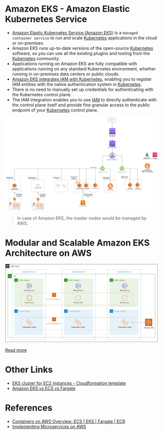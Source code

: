 
# Amazon EKS - Amazon Elastic Kubernetes Service
- [Amazon Elastic Kubernetes Service (Amazon EKS)](https://aws.amazon.com/eks/) is a `managed container service` to run and scale [Kubernetes](../../1_HLDDesignComponents/6a_ContainerOrchestrationServices/Kubernates.md) applications in the cloud or on-premises.
- Amazon EKS runs up-to-date versions of the open-source [Kubernetes](../../1_HLDDesignComponents/6a_ContainerOrchestrationServices/Kubernates.md) software, so you can use all the existing plugins and tooling from the [Kubernetes](../../1_HLDDesignComponents/6a_ContainerOrchestrationServices/Kubernates.md) community. 
- Applications running on Amazon EKS are fully compatible with applications running on any standard Kubernetes environment, whether running in on-premises data centers or public clouds. 
- [Amazon EKS integrates IAM with Kubernetes](../2_SecurityAndIdentityServices/AWSUsers&AccessMgmt/AWSIAM.md), enabling you to register IAM entities with the native authentication system in [Kubernetes](../../1_HLDDesignComponents/6a_ContainerOrchestrationServices/Kubernates.md). 
- There is no need to manually set up credentials for authenticating with the Kubernetes control plane. 
- The IAM integration enables you to use [IAM](../2_SecurityAndIdentityServices/AWSUsers&AccessMgmt/AWSIAM.md) to directly authenticate with the control plane itself and provide fine granular access to the public endpoint of your [Kubernetes](../../1_HLDDesignComponents/6a_ContainerOrchestrationServices/Kubernates.md) control plane.

![img.png](../1_NetworkingAndContentDelivery/ElasticLoadBalancer/assests/AWS_Elastic_Load_Balancer.png)

> In case of Amazon EKS, the master nodes would be managed by AWS.

# Modular and Scalable Amazon EKS Architecture on AWS

![img.png](../3_ComputeServices/assests/eks_architecture.png)

[Read more](https://aws.amazon.com/quickstart/architecture/amazon-eks/)

# Other Links
- [EKS cluster for EC2 instances - Cloudformation template](../9_InfrastructureAsCode/AWSCloudFormation/sample_templates/EKS_ECS.yml)
- [Amazon EKS vs ECS vs Fargate](EKSvsECSvsFargate.md)

# References
- [Containers on AWS Overview: ECS | EKS | Fargate | ECR](https://www.youtube.com/watch?v=AYAh6YDXuho)
- [Implementing Microservices on AWS](https://docs.aws.amazon.com/whitepapers/latest/microservices-on-aws/microservices.html)